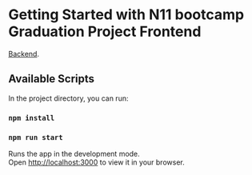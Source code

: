 # Getting Started with N11 bootcamp Graduation Project Frontend

 [Backend](https://github.com/ismailkarakayax/n11-talenthub-graduation-project).

## Available Scripts

In the project directory, you can run:

### `npm install`

### `npm run start`

Runs the app in the development mode.\
Open [http://localhost:3000](http://localhost:3000) to view it in your browser.

